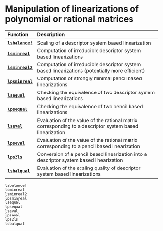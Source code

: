 # Manipulation of linearizations of polynomial or rational matrices
| Function | Description |
| :--- | :--- |
| **[`lsbalance!`](@ref)** | Scaling of a descriptor system based linearization |
| **[`lsminreal`](@ref)** | Computation of irreducible descriptor system based linearizations  |
| **[`lsminreal2`](@ref)** | Computation of irreducible descriptor system based linearizations (potentially more efficient)|
| **[`lpsminreal`](@ref)** | Computation of strongly minimal pencil based linearizations |
| **[`lsequal`](@ref)** | Checking the equivalence of two descriptor system based linearizations |
| **[`lpsequal`](@ref)** | Checking the equivalence of two pencil based linearizations |
| **[`lseval`](@ref)** | Evaluation of the value of the rational matrix corresponding to a descriptor system based linearization  |
| **[`lpseval`](@ref)** | Evaluation of the value of the rational matrix corresponding to a pencil based linearization |
| **[`lps2ls`](@ref)** | Conversion of a pencil based linearization into a descriptor system based linearization |
| **[`lsbalqual`](@ref)** | Evaluation of the scaling quality of descriptor system based linearizations |

```@docs
lsbalance!
lsminreal
lsminreal2
lpsminreal
lsequal
lpsequal
lseval
lpseval
lps2ls
lsbalqual
```
